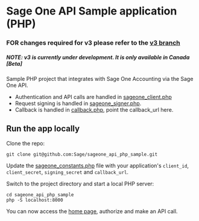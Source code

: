 # Sage One API Sample application (PHP)

### FOR changes required for v3 please refer to the [v3 branch](https://github.com/Sage/sageone_api_java_sample/tree/v3)
##### NOTE: v3 is currently under development. It is only available in Canada [Beta]

Sample PHP project that integrates with Sage One Accounting via the Sage One API.

* Authentication and API calls are handled in  [sageone_client.php](sageone_client.php)
* Request signing is handled in [sageone_signer.php](sageone_signer.php).
* Callback is handled in [callback.php](callback.php), point the callback_url here.

## Run the app locally

Clone the repo:

`git clone git@github.com:Sage/sageone_api_php_sample.git`

Update the [sageone_constants.php](sageone_constants.php) file with your application's `client_id`, `client_secret`, `signing_secret` and `callback_url`.

Switch to the project directory and start a local PHP server:

```
cd sageone_api_php_sample
php -S localhost:8000
```

You can now access the [home page](http://localhost:8000/), authorize and make an API call.
